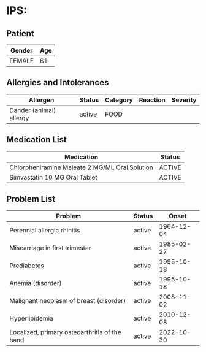 # IPS:

## Patient

|Gender|Age|
|---|---|
|FEMALE|61|

## Allergies and Intolerances

|Allergen|Status|Category|Reaction|Severity|
|---|---|---|---|---|
|Dander (animal) allergy|active|FOOD|||

## Medication List

|Medication|Status|
|---|---|
|Chlorpheniramine Maleate 2 MG/ML Oral Solution|ACTIVE|
|Simvastatin 10 MG Oral Tablet|ACTIVE|

## Problem List

|Problem|Status|Onset|
|---|---|---|
|Perennial allergic rhinitis|active|1964-12-04|
|Miscarriage in first trimester|active|1985-02-27|
|Prediabetes|active|1995-10-18|
|Anemia (disorder)|active|1995-10-18|
|Malignant neoplasm of breast (disorder)|active|2008-11-02|
|Hyperlipidemia|active|2010-12-08|
|Localized, primary osteoarthritis of the hand|active|2022-10-30|

